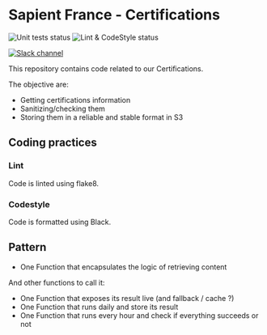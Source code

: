 # Sapient France - Certifications

![Unit tests status](https://img.shields.io/github/workflow/status/xebia-france/certifications/Kubernetes%20Certifications%20unit%20tests?label=Unit%20tests)
![Lint & CodeStyle status](https://img.shields.io/github/workflow/status/xebia-france/certifications/Lint%20Code%20Base?label=Lint%20%26%20CodeStyle&logo=github)

[![Slack channel](https://img.shields.io/badge/Slack-%23xebia--data--driven-red?style=social&logo=slack&logoColor=black)](https://xebiafr.slack.com/archives/C9D5E48F2)

This repository contains code related to our Certifications.

The objective are:

- Getting certifications information
- Sanitizing/checking them
- Storing them in a reliable and stable format in S3

## Coding practices

### Lint

Code is linted using flake8.

### Codestyle

Code is formatted using Black.

## Pattern

- One Function that encapsulates the logic of retrieving content

And other functions to call it:
- One Function that exposes its result live (and fallback / cache ?)
- One Function that runs daily and store its result
- One Function that runs every hour and check if everything succeeds or not
